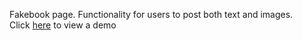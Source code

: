Fakebook page. Functionality for users to post both text and images.
<br>
Click [here](https://link-url-here.org) to view a demo
